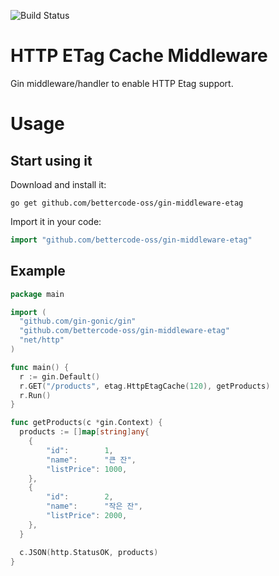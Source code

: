 ![Build Status](https://github.com/bettercode-oss/gin-middleware-etag/actions/workflows/go.yml/badge.svg)

# HTTP ETag Cache Middleware
Gin middleware/handler to enable HTTP Etag support.

# Usage
## Start using it
Download and install it:
```shell
go get github.com/bettercode-oss/gin-middleware-etag
```
Import it in your code:
```go
import "github.com/bettercode-oss/gin-middleware-etag"
```
## Example
```go
package main

import (
  "github.com/gin-gonic/gin"
  "github.com/bettercode-oss/gin-middleware-etag"
  "net/http"
)

func main() {
  r := gin.Default()
  r.GET("/products", etag.HttpEtagCache(120), getProducts)
  r.Run()
}

func getProducts(c *gin.Context) {
  products := []map[string]any{
    {
        "id":        1,
        "name":      "큰 잔",
        "listPrice": 1000,
    },
    {
        "id":        2,
        "name":      "작은 잔",
        "listPrice": 2000,
    },
  }

  c.JSON(http.StatusOK, products)
}
```
